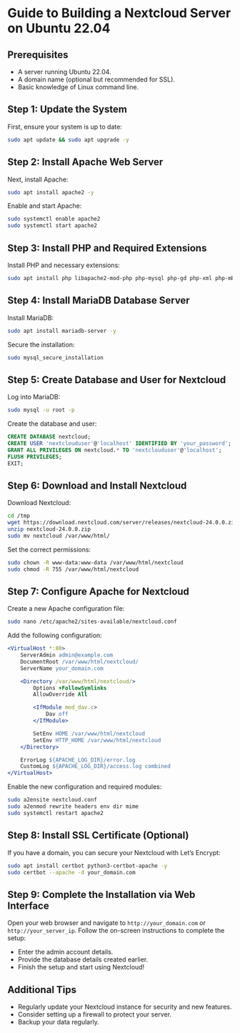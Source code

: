 # Guide to Building a Nextcloud Server on Ubuntu 22.04

## Prerequisites
- A server running Ubuntu 22.04.
- A domain name (optional but recommended for SSL).
- Basic knowledge of Linux command line.

## Step 1: Update the System
First, ensure your system is up to date:

```bash
sudo apt update && sudo apt upgrade -y
```

## Step 2: Install Apache Web Server
Next, install Apache:

```bash
sudo apt install apache2 -y
```

Enable and start Apache:

```bash
sudo systemctl enable apache2
sudo systemctl start apache2
```

## Step 3: Install PHP and Required Extensions
Install PHP and necessary extensions:

```bash
sudo apt install php libapache2-mod-php php-mysql php-gd php-xml php-mbstring php-curl php-zip php-intl php-bcmath php-gmp -y
```

## Step 4: Install MariaDB Database Server
Install MariaDB:

```bash
sudo apt install mariadb-server -y
```

Secure the installation:

```bash
sudo mysql_secure_installation
```

## Step 5: Create Database and User for Nextcloud
Log into MariaDB:

```bash
sudo mysql -u root -p
```

Create the database and user:

```sql
CREATE DATABASE nextcloud;
CREATE USER 'nextclouduser'@'localhost' IDENTIFIED BY 'your_password';
GRANT ALL PRIVILEGES ON nextcloud.* TO 'nextclouduser'@'localhost';
FLUSH PRIVILEGES;
EXIT;
```

## Step 6: Download and Install Nextcloud
Download Nextcloud:

```bash
cd /tmp
wget https://download.nextcloud.com/server/releases/nextcloud-24.0.0.zip
unzip nextcloud-24.0.0.zip
sudo mv nextcloud /var/www/html/
```

Set the correct permissions:

```bash
sudo chown -R www-data:www-data /var/www/html/nextcloud
sudo chmod -R 755 /var/www/html/nextcloud
```

## Step 7: Configure Apache for Nextcloud
Create a new Apache configuration file:

```bash
sudo nano /etc/apache2/sites-available/nextcloud.conf
```

Add the following configuration:

```apache
<VirtualHost *:80>
    ServerAdmin admin@example.com
    DocumentRoot /var/www/html/nextcloud/
    ServerName your_domain.com

    <Directory /var/www/html/nextcloud/>
        Options +FollowSymlinks
        AllowOverride All

        <IfModule mod_dav.c>
            Dav off
        </IfModule>

        SetEnv HOME /var/www/html/nextcloud
        SetEnv HTTP_HOME /var/www/html/nextcloud
    </Directory>

    ErrorLog ${APACHE_LOG_DIR}/error.log
    CustomLog ${APACHE_LOG_DIR}/access.log combined
</VirtualHost>
```

Enable the new configuration and required modules:

```bash
sudo a2ensite nextcloud.conf
sudo a2enmod rewrite headers env dir mime
sudo systemctl restart apache2
```

## Step 8: Install SSL Certificate (Optional)
If you have a domain, you can secure your Nextcloud with Let’s Encrypt:

```bash
sudo apt install certbot python3-certbot-apache -y
sudo certbot --apache -d your_domain.com
```

## Step 9: Complete the Installation via Web Interface
Open your web browser and navigate to `http://your_domain.com` or `http://your_server_ip`. Follow the on-screen instructions to complete the setup:
- Enter the admin account details.
- Provide the database details created earlier.
- Finish the setup and start using Nextcloud!

## Additional Tips
- Regularly update your Nextcloud instance for security and new features.
- Consider setting up a firewall to protect your server.
- Backup your data regularly.

